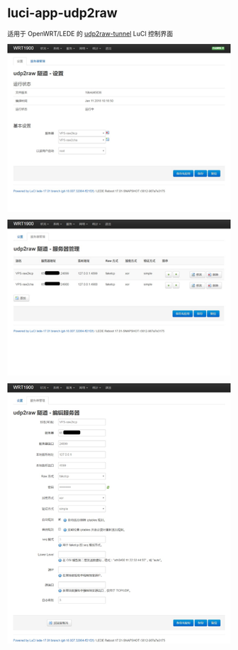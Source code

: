 # luci-app-udp2raw
适用于 OpenWRT/LEDE 的 [udp2raw-tunnel](https://github.com/wangyu-/udp2raw-tunnel) LuCI 控制界面


![](images/luci-app-udp2raw1.jpg)

![](images/luci-app-udp2raw2.jpg)

![](images/luci-app-udp2raw3.jpg)
